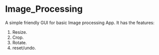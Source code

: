 # Image_Processing
A simple friendly GUI for basic Image processing App. It has the features:
1. Resize.
2. Crop.
3. Rotate.
4. reset/undo.

